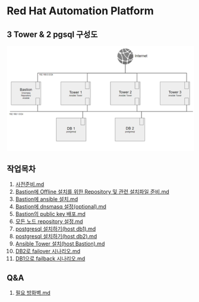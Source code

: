 # Red Hat Automation Platform

## 3 Tower & 2 pgsql 구성도

![image-20210209084632817](https://github.com/Kim-Jaeyul/jakim-tower-pgsql/blob/main/doc/pic/image-20210209084632817.png)



## 작업목차

1. [사전준비.md](https://github.com/Kim-Jaeyul/jakim-tower-pgsql/blob/main/doc/01%EC%82%AC%EC%A0%84%EC%A4%80%EB%B9%84.md)
2. [Bastion에 Offline 설치를 위한 Repository 및 관련 설치파일 준비.md](https://github.com/Kim-Jaeyul/jakim-tower-pgsql/blob/main/doc/02Bastion%EC%97%90%20Offline%20%EC%84%A4%EC%B9%98%EB%A5%BC%20%EC%9C%84%ED%95%9C%20Repository%20%EB%B0%8F%20%EA%B4%80%EB%A0%A8%20%EC%84%A4%EC%B9%98%ED%8C%8C%EC%9D%BC%20%EC%A4%80%EB%B9%84.md)
3. [Bastion에 ansible 설치.md](https://github.com/Kim-Jaeyul/jakim-tower-pgsql/blob/main/doc/03Bastion%EC%97%90%20ansible%20%EC%84%A4%EC%B9%98.md)
4. [Bastion에 dnsmasq 설정(optional).md](https://github.com/Kim-Jaeyul/jakim-tower-pgsql/blob/main/doc/04Bastion%EC%97%90%20dnsmasq%20%EC%84%A4%EC%A0%95(optional).md)
5. [Bastion의 public key 배포.md](https://github.com/Kim-Jaeyul/jakim-tower-pgsql/blob/main/doc/05Bastion%EC%9D%98%20public%20key%20%EB%B0%B0%ED%8F%AC.md)
6. [모든 노드 repository 설정.md](https://github.com/Kim-Jaeyul/jakim-tower-pgsql/blob/main/doc/06%EB%AA%A8%EB%93%A0%20%EB%85%B8%EB%93%9C%20repository%20%EC%84%A4%EC%A0%95.md)
7. [postgresql 설치하기(host db1).md](https://github.com/Kim-Jaeyul/jakim-tower-pgsql/blob/main/doc/07postgresql%20%EC%84%A4%EC%B9%98%ED%95%98%EA%B8%B0(host%20%20db1).md)
8. [postgresql 설치하기(host db2).md](https://github.com/Kim-Jaeyul/jakim-tower-pgsql/blob/main/doc/08postgresql%20%EC%84%A4%EC%B9%98%ED%95%98%EA%B8%B0(host%20%20db2).md)
9. [Ansible Tower 설치(host Bastion).md](https://github.com/Kim-Jaeyul/jakim-tower-pgsql/blob/main/doc/09Ansible%20Tower%20%EC%84%A4%EC%B9%98(host%20%20Bastion).md)
10. [DB2로 failover 시나리오.md](https://github.com/Kim-Jaeyul/jakim-tower-pgsql/blob/main/doc/10DB2%EB%A1%9C%20failover%20%EC%8B%9C%EB%82%98%EB%A6%AC%EC%98%A4.md)
11. [DB1으로 failback 시나리오.md](https://github.com/Kim-Jaeyul/jakim-tower-pgsql/blob/main/doc/11DB1%EC%9C%BC%EB%A1%9C%20failback%20%EC%8B%9C%EB%82%98%EB%A6%AC%EC%98%A4.md)



## Q&A

1. [필요 방화벽.md](https://github.com/Kim-Jaeyul/jakim-tower-pgsql/blob/main/doc/Q01%ED%95%84%EC%9A%94%20%EB%B0%A9%ED%99%94%EB%B2%BD.md)

